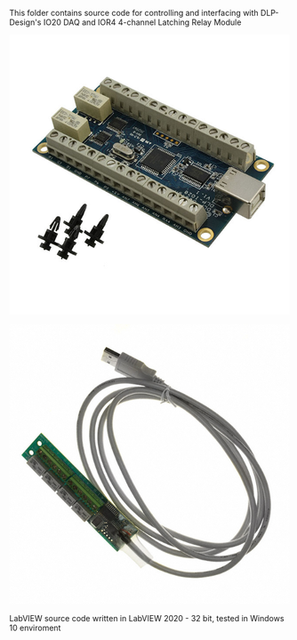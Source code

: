This folder contains source code for controlling and interfacing with DLP-Design's IO20 DAQ and IOR4 4-channel Latching Relay Module

![DLP-IO20](DLP-IO20.png)

![DLP-IOR4](DLP-IOR4.png)

LabVIEW source code written in LabVIEW 2020 - 32 bit, tested in Windows 10 enviroment